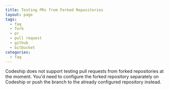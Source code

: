 ```yaml
---
title: Testing PRs from Forked Repositories
layout: page
tags:
  - faq
  - fork
  - pr
  - pull request
  - github
  - bitbucket
categories:
  - faq
---
```


Codeship does not support testing pull requests from forked repositories at the moment. You'd need to configure the forked repository separately on Codeship or push the branch to the already configured repository instead.

